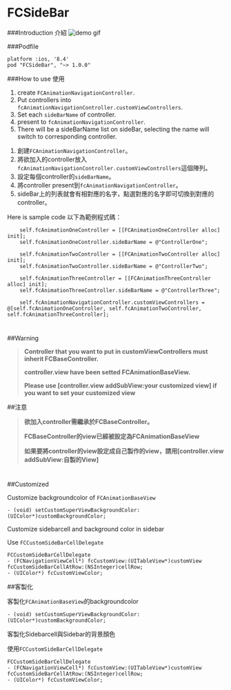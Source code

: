 # FCSideBar

###Introduction 介紹
![demo gif](http://i.imgur.com/WqQi3Of.gif)


###Podfile

```
platform :ios, '8.4'
pod "FCSideBar", "~> 1.0.0"
```

###How to use 使用

1. create ```FCAnimationNavigationController```.
2. Put controllers into ```fcAnimationNavigationController.customViewControllers```.
3. Set each ```sideBarName``` of controller.
4. present to ```fcAnimationNavigationController```.
5. There will be a sideBarName list on sideBar, selecting the name will switch to corresponding controller.


<ol>
<li>創建<code>FCAnimationNavigationController</code>。</li>
<li>將欲加入的controller放入<code>fcAnimationNavigationController.customViewControllers</code>這個陣列。</li>
<li>設定每個controller的<code>sideBarName</code>。</li>
<li>將controller present到<code>fcAnimationNavigationController</code>。</li>
<li>sideBar上的列表就會有相對應的名字，點選對應的名字即可切換到對應的controller。</li>
</ol>

Here is sample code 以下為範例程式碼：
```
    self.fcAnimationOneController = [[FCAnimationOneController alloc] init];
    self.fcAnimationOneController.sideBarName = @"ControllerOne";
    
    self.fcAnimationTwoController = [[FCAnimationTwoController alloc] init];
    self.fcAnimationTwoController.sideBarName = @"ControllerTwo";

    self.fcAnimationThreeController = [[FCAnimationThreeController alloc] init];
    self.fcAnimationThreeController.sideBarName = @"ControllerThree";
    
    self.fcAnimationNavigationController.customViewControllers = @[self.fcAnimationOneController, self.fcAnimationTwoController, self.fcAnimationThreeController];
```

# 

##Warning
> **Controller that you want to put in customViewControllers must inherit FCBaseController.**
>
> **controller.view have been setted FCAnimationBaseView.**
>
> **Please use [controller.view addSubView:your customized view] if you want to set your customized view**

##注意
> **欲加入controller需繼承於FCBaseController。**
>
> **FCBaseController的view已經被設定為FCAnimationBaseView**
>
> **如果要將controller的view設定成自己製作的view，請用[controller.view addSubView:自製的View]**

# 

##Customized

Customize backgroundcolor of ```FCAnimationBaseView```

```- (void) setCustomSuperViewBackgroundColor:(UIColor*)customBackgroundColor;```

Customize sidebarcell and background color in sidebar

Use ```FCCustomSideBarCellDelegate```

```
FCCustomSideBarCellDelegate
- (FCNavigationViewCell*) fcCustomView:(UITableView*)customView fcCustomSideBarCellAtRow:(NSInteger)cellRow;
- (UIColor*) fcCustomViewColor;
```

##客製化

客製化```FCAnimationBaseView```的backgroundcolor

```- (void) setCustomSuperViewBackgroundColor:(UIColor*)customBackgroundColor;```

客製化Sidebarcell與Sidebar的背景顏色

使用```FCCustomSideBarCellDelegate```

```
FCCustomSideBarCellDelegate
- (FCNavigationViewCell*) fcCustomView:(UITableView*)customView fcCustomSideBarCellAtRow:(NSInteger)cellRow;
- (UIColor*) fcCustomViewColor;
```

